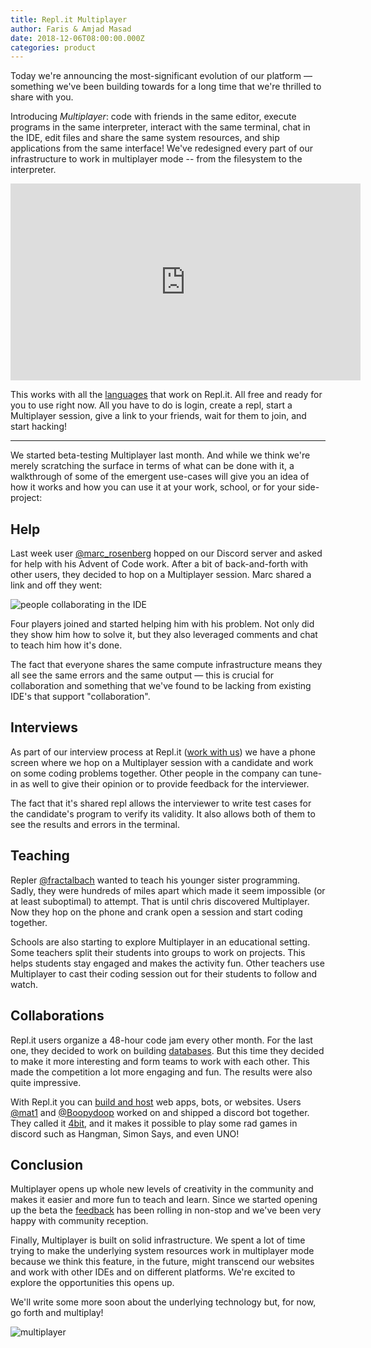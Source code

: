 ```yaml
---
title: Repl.it Multiplayer
author: Faris & Amjad Masad
date: 2018-12-06T08:00:00.000Z
categories: product
---
```


Today we're announcing the most-significant evolution of our platform — something we've been building towards for a long time that we're thrilled to share with you.

Introducing *Multiplayer*: code with friends in the same editor, execute
programs in the same interpreter, interact with the same terminal, chat in the
IDE, edit files and share the same system resources, and ship applications from
the same interface! We've redesigned every part of our infrastructure to work in
multiplayer mode -- from the filesystem to the interpreter.

<iframe width="560" height="315" src="https://www.youtube-nocookie.com/embed/kO0EJJcuW1k" title="YouTube video player" frameborder="0" allow="accelerometer; autoplay; clipboard-write; encrypted-media; gyroscope; picture-in-picture" allowfullscreen></iframe>

This works with all the [languages](/languages) that work on Repl.it. All free
and ready for you to use right now. All you have to do is login, create a repl,
start a Multiplayer session, give a link to your friends, wait for them to join,
and start hacking!

***

We started beta-testing Multiplayer last month. And while we think we're merely
scratching the surface in terms of what can be done with it, a walkthrough of
some of the emergent use-cases will give you an idea of how it works and how you
can use it at your work, school, or for your side-project:

## Help

Last week user [@marc_rosenberg](/@marc_rosenberg) hopped on our Discord server and asked for help
with his Advent of Code work. After a bit of back-and-forth with other
users, they decided to hop on a Multiplayer session. Marc shared a link and off
they went:

![people collaborating in the IDE](https://blog.replit.com/images/blog/multi.png)

Four players joined and started helping him with his problem. Not only did they
show him how to solve it, but they also leveraged comments and chat to teach him
how it's done.

The fact that everyone shares the same compute infrastructure means they all see
the same errors and the same output — this is crucial for collaboration and
something that we've found to be lacking from existing IDE's that support
"collaboration".

## Interviews

As part of our interview process at Repl.it ([work with us](/jobs)) we have a phone screen where we hop
on a Multiplayer session with a candidate and work on some coding problems
together. Other people in the company can tune-in as well to give their opinion
or to provide feedback for the interviewer.

The fact that it's shared repl allows the interviewer to write test cases
for the candidate's program to verify its validity. It also allows both of them to see the
results and errors in the terminal.

## Teaching

Repler [@fractalbach](/@fractalbach) wanted to teach his younger sister
programming. Sadly, they were
hundreds of miles apart which made it seem impossible (or at least suboptimal)
to attempt. That is until chris discovered Multiplayer. Now they hop on the
phone and crank open a session and start coding together.

Schools are also starting to explore Multiplayer in an educational setting. Some
teachers split their students into groups to work on projects. This helps
students stay engaged and makes the activity fun. Other teachers use Multiplayer
to cast their coding session out for their students to follow and watch.

## Collaborations


Repl.it users organize a 48-hour code jam every other month. For the last one,
they decided to work on building [databases](codejam-db). But this time they
decided to make it more interesting and form teams to work with each other. This
made the competition a lot more engaging and fun. The results were also quite
impressive.

With Repl.it you can [build and host](/site/docs/repls/web-hosting) web apps,
bots, or websites. Users [@mat1](/@mat1) and [@Boopydoop](/@Boopydoop) worked on
and shipped a discord bot together. They called it
[4bit](https://repl.it/talk/challenge/4bit/8792), and it makes it
possible to play some rad games in discord such as Hangman, Simon Says, and even
UNO!

## Conclusion

Multiplayer opens up whole new levels of creativity in the community and makes it
easier and more fun to teach and learn. Since we started opening up the beta
the [feedback](https://repl.it/feedback/p/multiplayer-feedback-1) has been
rolling in non-stop and we've been very happy with community reception.

Finally, Multiplayer is built on solid infrastructure. We spent a lot of time trying to
make the underlying system resources work in multiplayer mode because we think this feature, in
the future, might transcend our websites and work with other IDEs and on
different platforms. We're excited to explore the opportunities this opens up.

We'll write some more soon about the underlying technology but, for now, go
forth and multiplay!

![multiplayer](https://blog.replit.com/images/blog/multiart.png)
